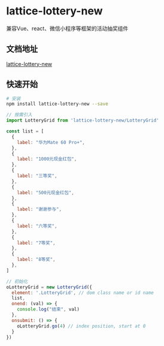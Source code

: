 # lattice-lottery-new

兼容Vue、react、微信小程序等框架的活动抽奖组件

## 文档地址

[lattice-lottery-new](https://qweaa.github.io/lattice-lottery-new/?from=github)

## 快速开始

```sh
# 安装
npm install lattice-lottery-new --save
```

```js
// 按需引入
import LotteryGrid from 'lattice-lottery-new/LotteryGrid'

const list = [
  {
    label: "华为Mate 60 Pro+",
  },
  {
    label: "1000元现金红包",
  },
  {
    label: "三等奖",
  },
  {
    label: "500元现金红包",
  },
  {
    label: "谢谢参与",
  },
  {
    label: "六等奖",
  },
  {
    label: "7等奖",
  },
  {
    label: "8等奖",
  },
]

// 初始化
oLotteryGrid = new LotteryGrid({
  element: '.LotteryGrid', // dom class name or id name
  list,
  onend: (val) => {
    console.log("结束", val)
  },
  onsubmit: () => {
    oLotteryGrid.go(4) // index position, start at 0
  }
})
```
